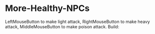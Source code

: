 # More-Healthy-NPCs
LeftMouseButton to make light attack, 
RightMouseButton to make heavy attack,
MiddleMouseButton to make poison attack.
Build: 
